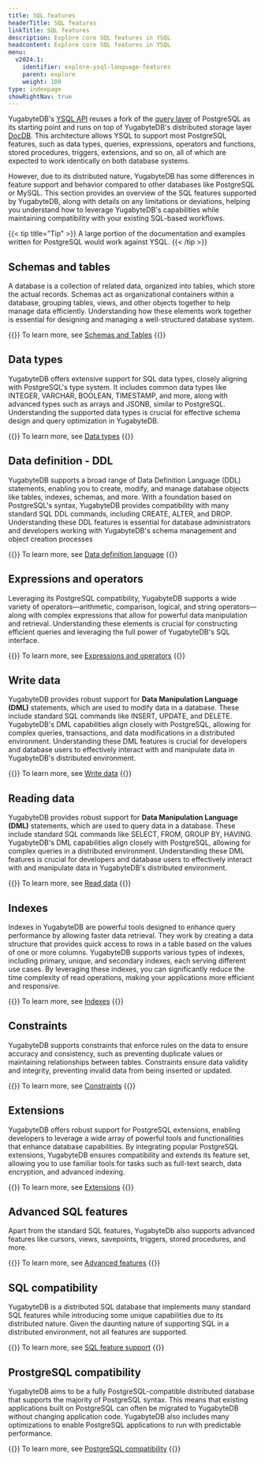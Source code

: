 ```yaml
---
title: SQL features
headerTitle: SQL features
linkTitle: SQL features
description: Explore core SQL features in YSQL
headcontent: Explore core SQL features in YSQL
menu:
  v2024.1:
    identifier: explore-ysql-language-features
    parent: explore
    weight: 100
type: indexpage
showRightNav: true
---
```

YugabyteDB's [YSQL API](../../api/ysql/) reuses a fork of the [query layer](../../architecture/query-layer/) of PostgreSQL as its starting point and runs on top of YugabyteDB's distributed storage layer [DocDB](../../architecture/docdb/). This architecture allows YSQL to support most PostgreSQL features, such as data types, queries, expressions, operators and functions, stored procedures, triggers, extensions, and so on, all of which are expected to work identically on both database systems.

However, due to its distributed nature, YugabyteDB has some differences in feature support and behavior compared to other databases like PostgreSQL or MySQL. This section provides an overview of the SQL features supported by YugabyteDB, along with details on any limitations or deviations, helping you understand how to leverage YugabyteDB's capabilities while maintaining compatibility with your existing SQL-based workflows.

{{< tip title="Tip" >}}
A large portion of the documentation and examples written for PostgreSQL would work against YSQL.
{{< /tip >}}

## Schemas and tables

A database is a collection of related data, organized into tables, which store the actual records. Schemas act as organizational containers within a database, grouping tables, views, and other objects together to help manage data efficiently. Understanding how these elements work together is essential for designing and managing a well-structured database system.

{{<lead link="databases-schemas-tables/">}}
To learn more, see [Schemas and Tables](databases-schemas-tables/)
{{</lead>}}

## Data types

YugabyteDB offers extensive support for SQL data types, closely aligning with PostgreSQL's type system. It includes common data types like INTEGER, VARCHAR, BOOLEAN, TIMESTAMP, and more, along with advanced types such as arrays and JSONB, similar to PostgreSQL. Understanding the supported data types is crucial for effective schema design and query optimization in YugabyteDB.

{{<lead link="data-types/">}}
To learn more, see [Data types](data-types/)
{{</lead>}}

## Data definition - DDL

YugabyteDB supports a broad range of Data Definition Language (DDL) statements, enabling you to create, modify, and manage database objects like tables, indexes, schemas, and more. With a foundation based on PostgreSQL's syntax, YugabyteDB provides compatibility with many standard SQL DDL commands, including CREATE, ALTER, and DROP. Understanding these DDL features is essential for database administrators and developers working with YugabyteDB's schema management and object creation processes

{{<lead link="../../api/ysql/the-sql-language/statements/#data-definition-language-ddl">}}
To learn more, see [Data definition language](../../api/ysql/the-sql-language/statements/#data-definition-language-ddl)
{{</lead>}}

## Expressions and operators

Leveraging its PostgreSQL compatibility, YugabyteDB supports a wide variety of operators—arithmetic, comparison, logical, and string operators—along with complex expressions that allow for powerful data manipulation and retrieval. Understanding these elements is crucial for constructing efficient queries and leveraging the full power of YugabyteDB's SQL interface.

{{<lead link="expressions-operators/">}}
To learn more, see [Expressions and operators](expressions-operators/)
{{</lead>}}

## Write data

YugabyteDB provides robust support for **Data Manipulation Language (DML)** statements, which are used to modify data in a database. These include standard SQL commands like INSERT, UPDATE, and DELETE. YugabyteDB's DML capabilities align closely with PostgreSQL, allowing for complex queries, transactions, and data modifications in a distributed environment. Understanding these DML features is crucial for developers and database users to effectively interact with and manipulate data in YugabyteDB's distributed environment.

{{<lead link="data-manipulation/">}}
To learn more, see [Write data](data-manipulation/)
{{</lead>}}

## Reading data

YugabyteDB provides robust support for **Data Manipulation Language (DML)** statements, which are used to query data in a database. These include standard SQL commands like SELECT, FROM, GROUP BY, HAVING. YugabyteDB's DML capabilities align closely with PostgreSQL, allowing for complex queries in a distributed environment. Understanding these DML features is crucial for developers and database users to effectively interact with and manipulate data in YugabyteDB's distributed environment.

{{<lead link="queries/">}}
To learn more, see [Read data](queries/)
{{</lead>}}

## Indexes

Indexes in YugabyteDB are powerful tools designed to enhance query performance by allowing faster data retrieval. They work by creating a data structure that provides quick access to rows in a table based on the values of one or more columns. YugabyteDB supports various types of indexes, including primary, unique, and secondary indexes, each serving different use cases. By leveraging these indexes, you can significantly reduce the time complexity of read operations, making your applications more efficient and responsive.

{{<lead link="indexes-constraints/">}}
To learn more, see [Indexes](indexes-constraints/)
{{</lead>}}

## Constraints

YugabyteDB supports constraints that enforce rules on the data to ensure accuracy and consistency, such as preventing duplicate values or maintaining relationships between tables. Constraints ensure data validity and integrity, preventing invalid data from being inserted or updated.

{{<lead link="data-manipulation/#constraints">}}
To learn more, see [Constraints](data-manipulation/#constraints)
{{</lead>}}

## Extensions

YugabyteDB offers robust support for PostgreSQL extensions, enabling developers to leverage a wide array of powerful tools and functionalities that enhance database capabilities. By integrating popular PostgreSQL extensions, YugabyteDB ensures compatibility and extends its feature set, allowing you to use familiar tools for tasks such as full-text search, data encryption, and advanced indexing.

{{<lead link="pg-extensions/">}}
To learn more, see [Extensions](pg-extensions/)
{{</lead>}}

## Advanced SQL features

Apart from the standard SQL features, YugabyteDb also supports advanced features like cursors, views, savepoints, triggers, stored procedures, and more.

{{<lead link="advanced-features/">}}
To learn more, see [Advanced features](advanced-features/)
{{</lead>}}

## SQL compatibility

YugabyteDB is a distributed SQL database that implements many standard SQL features while introducing some unique capabilities due to its distributed nature. Given the daunting nature of supporting SQL in a distributed environment, not all features are supported.

{{<lead link="sql-feature-support/">}}
To learn more, see [SQL feature support](sql-feature-support/)
{{</lead>}}

## ProstgreSQL compatibility

YugabyteDB aims to be a fully PostgreSQL-compatible distributed database that supports the majority of PostgreSQL syntax. This means that existing applications built on PostgreSQL can often be migrated to YugabyteDB without changing application code. YugabyteDB also includes many optimizations to enable PostgreSQL applications to run with predictable performance.

{{<lead link="postgresql-compatibility/">}}
To learn more, see [PostgreSQL compatibility](postgresql-compatibility/)
{{</lead>}}
